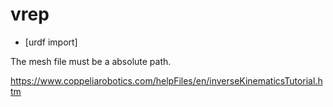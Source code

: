 # vrep

- [urdf import]

The mesh file must be a absolute path.

https://www.coppeliarobotics.com/helpFiles/en/inverseKinematicsTutorial.htm